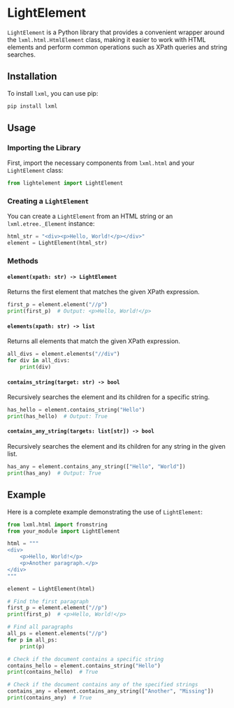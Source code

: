 # LightElement

`LightElement` is a Python library that provides a convenient wrapper around the `lxml.html.HtmlElement` class, making it easier to work with HTML elements and perform common operations such as XPath queries and string searches.

## Installation

To install `lxml`, you can use pip:

```sh
pip install lxml
```

## Usage

### Importing the Library

First, import the necessary components from `lxml.html` and your `LightElement` class:

```python
from lightelement import LightElement
```

### Creating a `LightElement`

You can create a `LightElement` from an HTML string or an `lxml.etree._Element` instance:

```python
html_str = "<div><p>Hello, World!</p></div>"
element = LightElement(html_str)
```

### Methods

#### `element(xpath: str) -> LightElement`

Returns the first element that matches the given XPath expression.

```python
first_p = element.element("//p")
print(first_p)  # Output: <p>Hello, World!</p>
```

#### `elements(xpath: str) -> list`

Returns all elements that match the given XPath expression.

```python
all_divs = element.elements("//div")
for div in all_divs:
    print(div)
```

#### `contains_string(target: str) -> bool`

Recursively searches the element and its children for a specific string.

```python
has_hello = element.contains_string("Hello")
print(has_hello)  # Output: True
```

#### `contains_any_string(targets: list[str]) -> bool`

Recursively searches the element and its children for any string in the given list.

```python
has_any = element.contains_any_string(["Hello", "World"])
print(has_any)  # Output: True
```

## Example

Here is a complete example demonstrating the use of `LightElement`:

```python
from lxml.html import fromstring
from your_module import LightElement

html = """
<div>
    <p>Hello, World!</p>
    <p>Another paragraph.</p>
</div>
"""

element = LightElement(html)

# Find the first paragraph
first_p = element.element("//p")
print(first_p)  # <p>Hello, World!</p>

# Find all paragraphs
all_ps = element.elements("//p")
for p in all_ps:
    print(p)

# Check if the document contains a specific string
contains_hello = element.contains_string("Hello")
print(contains_hello)  # True

# Check if the document contains any of the specified strings
contains_any = element.contains_any_string(["Another", "Missing"])
print(contains_any)  # True
```
